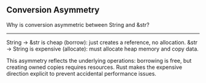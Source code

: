 ## Conversion Asymmetry

Why is conversion asymmetric between String and &str?

---

String → &str is cheap (borrow): just creates a reference, no allocation.
&str → String is expensive (allocate): must allocate heap memory and copy data.

This asymmetry reflects the underlying operations: borrowing is free, but creating owned copies requires resources. Rust makes the expensive direction explicit to prevent accidental performance issues.

